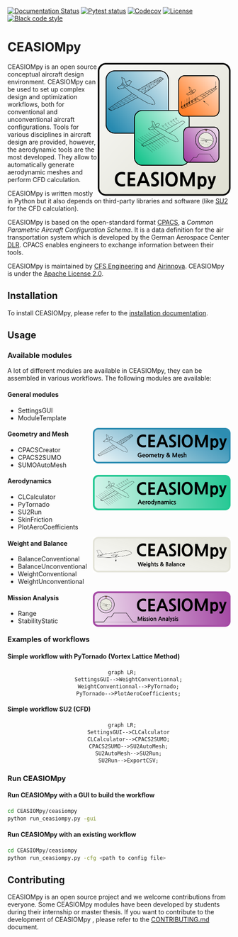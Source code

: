 [![Documentation Status](https://readthedocs.org/projects/ceasiompy/badge/?version=latest)](https://ceasiompy.readthedocs.io/en/latest/?badge=latest)
[![Pytest status](https://github.com/cfsengineering/CEASIOMpy/actions/workflows/pytest.yml/badge.svg?branch=main)](https://github.com/cfsengineering/CEASIOMpy/actions/workflows/pytest.yml)
[![Codecov](https://codecov.io/gh/cfsengineering/CEASIOMpy/branch/main/graph/badge.svg?token=d6cyUEOmOQ)](https://codecov.io/gh/cfsengineering/CEASIOMpy)
[![License](https://img.shields.io/badge/license-Apache%202-blue.svg)](https://github.com/cfsengineering/CEASIOMpy/blob/main/LICENSE)
[![Black code style](https://img.shields.io/badge/code%20style-black-000000.svg)](https://github.com/psf/black)


# CEASIOMpy

<img align="right" width="300" height="300" src="doc/source/figures/CEASIOMpy_main_logos.png">

CEASIOMpy is an open source conceptual aircraft design environment. CEASIOMpy can be used to set up complex design and optimization workflows, both for conventional and unconventional aircraft configurations. Tools for various disciplines in aircraft design are provided, however, the aerodynamic tools are the most developed. They allow to automatically generate aerodynamic meshes and perform CFD calculation.

CEASIOMpy is written mostly in Python but it also depends on third-party libraries and software (like [SU2](https://su2code.github.io/) for the CFD calculation).

CEASIOMpy is based on the open-standard format [CPACS](www.cpacs.de), a *Common Parametric Aircraft Configuration Schema*. It is a data definition for the air transportation system which is developed by the German Aerospace Center [DLR](https://www.dlr.de/). CPACS enables engineers to exchange information between their tools.

CEASIOMpy is maintained by [CFS Engineering](https://cfse.ch/) and [Airinnova](https://airinnova.se/). CEASIOMpy is under the [Apache License 2.0](https://github.com/cfsengineering/CEASIOMpy/blob/main/LICENSE).

## Installation

To install CEASIOMpy, please refer to the [installation documentation](./installation/INSTALLATION.md).


## Usage

### Available modules

A lot of different modules are available in CEASIOMpy, they can be assembled in various workflows. The following modules are available:

#### General modules

- SettingsGUI
- ModuleTemplate
<!-- - Optimisation
- SMTrain
- SMUse -->


<img align="right" height="80" src="doc/source/figures/CEASIOMpy_banner_geometry.png">

#### Geometry and Mesh

- CPACSCreator
- CPACS2SUMO
- SUMOAutoMesh
<!-- - SU2MeshDef -->



<img align="right" height="80" src="doc/source/figures/CEASIOMpy_banner_aero.png">

#### Aerodynamics

- CLCalculator
- PyTornado
- SU2Run
- SkinFriction
- PlotAeroCoefficients


<img align="right" height="80" src="doc/source/figures/CEASIOMpy_banner_weights.png">

#### Weight and Balance

- BalanceConventional
- BalanceUnconventional
- WeightConventional
- WeightUnconventional


<img align="right" height="80" src="doc/source/figures/CEASIOMpy_banner_mission.png">

#### Mission Analysis

- Range
- StabilityStatic
<!-- - StabilityDynamic -->


<!-- <img align="right" height="80" src="doc/source/figures/CEASIOMpy_banner_structure.png"

#### Structure 

- AeroFrame -->


### Examples of workflows

#### Simple workflow with PyTornado (Vortex Lattice Method)

<div align="center">

```mermaid
  graph LR;
      SettingsGUI-->WeightConventionnal;
      WeightConventionnal-->PyTornado;
      PyTornado-->PlotAeroCoefficients;
```
</div>


#### Simple workflow SU2 (CFD)

<div align="center">

```mermaid
  graph LR;
      SettingsGUI-->CLCalculator
      CLCalculator-->CPACS2SUMO;
      CPACS2SUMO-->SU2AutoMesh;
      SU2AutoMesh-->SU2Run;
      SU2Run-->ExportCSV;
```
</div>


### Run CEASIOMpy

#### Run CEASIOMpy with a GUI to build the workflow

```bash
cd CEASIOMpy/ceasiompy
python run_ceasiompy.py -gui
```

#### Run CEASIOMpy with an existing workflow

```bash
cd CEASIOMpy/ceasiompy
python run_ceasiompy.py -cfg <path to config file>
```


## Contributing

CEASIOMpy is an open source project and we welcome contributions from everyone. Some CEASIOMpy modules have been developed by students during their internship or master thesis.
If you want to contribute to the development of CEASIOMpy , please refer to the [CONTRIBUTING.md](./CONTRIBUTING.md) document.



